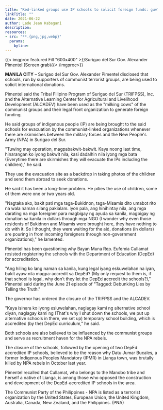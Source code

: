```yaml
---
title: "Red-linked groups use IP schools to solicit foreign funds: guv"
linkTitle: ""
date: 2021-06-22
author: Lade Jean Kabagani
description:
resources:
- src: "**.{png,jpg,webp}"
  params:
    byline: 
---
```

{{< imgproc featured Fill "600x400" >}}Surigao del Sur Gov. Alexander Pimentel (Screen grab){{< /imgproc>}}

**MANILA CITY** –  Surigao del Sur Gov. Alexander Pimentel disclosed that schools, run by supporters of communist terrorist groups, are being used to solicit international donations.

Pimentel said the Tribal Filipino Program of Surigao del Sur (TRIFPSS), Inc. and the Alternative Learning Center for Agricultural and Livelihood Development (ALCADEV) have been used as the "milking cows" of the communist groups and their legal front organization to generate foreign funding.

He said groups of indigenous people (IP) are being brought to the said schools for evacuation by the communist-linked organizations whenever there are skirmishes between the military forces and the New People's Army (NPA) in Surigao del Sur. 

"Tuwing may operation, magpabakwit-bakwit. Kaya noong last time, hinarangan ko iyong bakwit nila, kasi dadalhin nila iyong mga bata (Everytime there are skirmishes they will evacuate the IPs including the children)," he said.

They use the evacuation site as a backdrop in taking photos of the children and send them abroad to seek donations.

He said it has been a long-time problem. He pities the use of children, some of them were one or two years old.

"Nagtaka ako, bakit pati mga taga-Bukidnon, taga-Misamis dito umabot rito na wala naman silang pakialam. Iyon pala, ang hinihintay nila, ang mga darating na mga foreigner para magbigay ng ayuda sa kanila, magbigay ng donation sa kanila in dollars through mga NGO (I wonder why even those residents of Bukidnon and Misamis were brought here, they have nothing to do with it. So I thought, they were waiting for the aid, donations (in dollars) are pouring in from incoming foreigners through non-government organizations)," he lamented.

Pimentel has been questioning why Bayan Muna Rep. Eufemia Cullamat resisted registering the schools with the Department of Education (DepEd) for accreditation.

"Ang hiling ko lang naman sa kanila, kung legal iyang eskuwelahan na iyan, bakit ayaw nila magpa-accredit sa DepEd? (My only request to them is, if that school is legal, why don't they let the DepEd accredit the schools?)," Pimentel said during the June 21 episode of "Tagged: Debunking Lies by Telling the Truth."

The governor has ordered the closure of the TRIFPSS and the ALCADEV.

"Kaya isinara ko iyong esluwelahan, naglagay kami ng alternative school diyan, naglagay kami ng (That's why I shut down the schools, we put up alternative schools in there, we set up) temporary school building, which is accredited (by the) DepEd curriculum," he said.

Both schools are also believed to be influenced by the communist groups and serve as recruitment haven for the NPA rebels.

The closure of the schools, followed by the opening of two DepEd accredited IP schools, believed to be the reason why Datu Jumar Bucales, a former Indigenous Peoples Mandatory (IPMR) in Lianga town, was brutally killed by NPA rebels in October last year.

Pimentel recalled that Cullamat, who belongs to the Manobo tribe and herself a native of Lianga, is among those who opposed the construction and development of the DepEd-accredited IP schools in the area.

The Communist Party of the Philippines - NPA is listed as a terrorist organization by the United States, European Union, the United Kingdom, Australia, Canada, New Zealand, and the Philippines. (PNA)